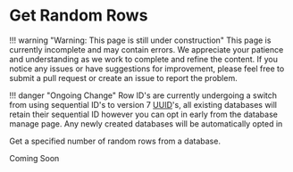 # Get Random Rows

!!! warning "Warning: This page is still under construction"
    This page is currently incomplete and may contain errors. We appreciate your patience and understanding as we work to complete and refine the content. If you notice any issues or have suggestions for improvement, please feel free to submit a pull request or create an issue to report the problem.


!!! danger "Ongoing Change"
    Row ID's are currently undergoing a switch from using sequential ID's to version 7 [UUID](/inventor-reference/types/string/uuid/)'s, all existing databases will retain their sequential ID however you can opt in early from the database manage page. Any newly created databases will be automatically opted in

Get a specified number of random rows from a database.

Coming Soon